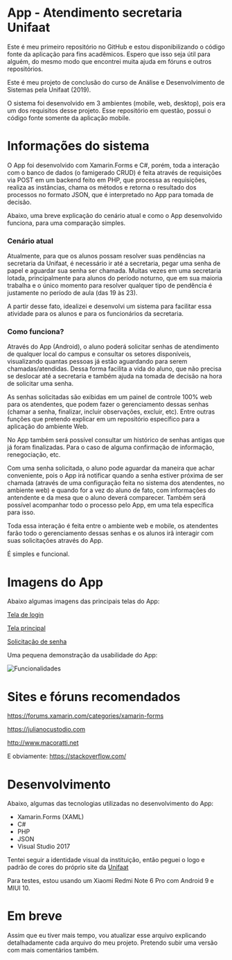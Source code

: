 
# App - Atendimento secretaria Unifaat
Este é meu primeiro repositório no GitHub e estou disponibilizando o código fonte da aplicação para fins acadêmicos. Espero que isso seja útil para alguém, do mesmo modo que encontrei muita ajuda em fóruns e outros repositórios. 

Este é meu projeto de conclusão do curso de Análise e Desenvolvimento de Sistemas pela Unifaat (2019).

O sistema foi desenvolvido em 3 ambientes (mobile, web, desktop), pois era um dos requisitos desse projeto. Esse repositório em questão, possui o código fonte somente da aplicação mobile.

# Informações do sistema

O App foi desenvolvido com Xamarin.Forms e C#, porém, toda a interação com o banco de dados (o famigerado CRUD) é feita através de requisições via POST em um backend feito em PHP, que processa as requisições, realiza as instâncias, chama os métodos e retorna o resultado dos processos no formato JSON, que é interpretado no App para tomada de decisão.

Abaixo, uma breve explicação do cenário atual e como o App desenvolvido funciona, para uma comparação simples.

### Cenário atual

Atualmente, para que os alunos possam resolver suas pendências na secretaria da Unifaat, é necessário ir até a secretaria, pegar uma senha de papel e aguardar sua senha ser chamada. Muitas vezes em uma secretaria lotada, principalmente para alunos do período noturno, que em sua maioria trabalha e o único momento para resolver qualquer tipo de pendência é justamente no período de aula (das 19 às 23).

A partir desse fato, idealizei e desenvolvi um sistema para facilitar essa atividade para os alunos e para os funcionários da secretaria.

### Como funciona?

Através do App (Android), o aluno poderá solicitar senhas de atendimento de qualquer local do campus e consultar os setores disponíveis, visualizando quantas pessoas já estão aguardando para serem chamadas/atendidas. Dessa forma facilita a vida do aluno, que não precisa se deslocar até a secretaria e também ajuda na tomada de decisão na hora de solicitar uma senha.

As senhas solicitadas são exibidas em um painel de controle 100% web para os atendentes, que podem fazer o gerenciamento dessas senhas (chamar a senha, finalizar, incluir observações, excluir, etc). Entre outras funções que pretendo explicar em um repositório específico para a aplicação do ambiente Web.

No App também será possível consultar um histórico de senhas antigas que já foram finalizadas. Para o caso de alguma confirmação de informação, renegociação, etc.

Com uma senha solicitada, o aluno pode aguardar da maneira que achar conveniente, pois o App irá notificar quando a senha estiver próxima de ser chamada (através de uma configuração feita no sistema dos atendentes, no ambiente web) e quando for a vez do aluno de fato, com informações do antendente e da mesa que o aluno deverá comparecer. Também será possível acompanhar todo o processo pelo App, em uma tela específica para isso.

Toda essa interação é feita entre o ambiente web e mobile, os atendentes farão todo o gerenciamento dessas senhas e os alunos irã interagir com suas solicitações através do App.

É simples e funcional.

# Imagens do App

Abaixo algumas imagens das principais telas do App:

[Tela de login](https://i.imgur.com/mqx5ZNZ.jpg)

[Tela principal](https://i.imgur.com/w0PyUpr.jpg)

[Solicitação de senha](https://i.imgur.com/xlFpJl7.jpg)

Uma pequena demonstração da usabilidade do App:

![Funcionalidades](https://media.giphy.com/media/64agTizet6csdhl1FN/giphy.gif)

# Sites e fóruns recomendados

https://forums.xamarin.com/categories/xamarin-forms

https://julianocustodio.com

http://www.macoratti.net

E obviamente: https://stackoverflow.com/

# Desenvolvimento

Abaixo, algumas das tecnologias utilizadas no desenvolvimento do App:

* Xamarin.Forms (XAML)
* C#
* PHP
* JSON
* Visual Studio 2017

Tentei seguir a identidade visual da instituição, então peguei o logo e padrão de cores do próprio site da [Unifaat](www.unifaat.com.br)

Para testes, estou usando um Xiaomi Redmi Note 6 Pro com Android 9 e MIUI 10.

# Em breve

Assim que eu tiver mais tempo, vou atualizar esse arquivo explicando detalhadamente cada arquivo do meu projeto. Pretendo subir uma versão com mais comentários também.

